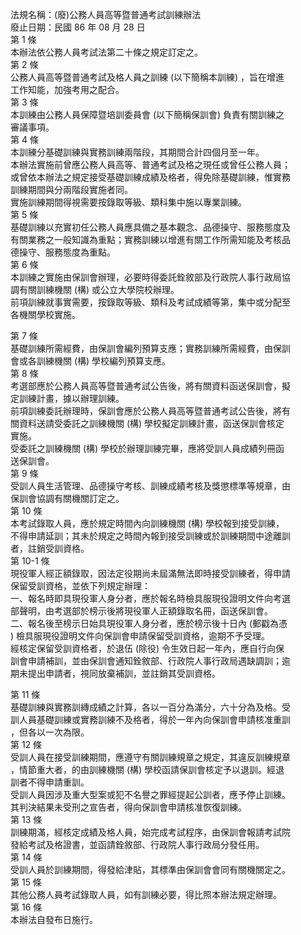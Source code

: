 法規名稱：(廢)公務人員高等暨普通考試訓練辦法  
廢止日期：民國 86 年 08 月 28 日  
第 1 條  
本辦法依公務人員考試法第二十條之規定訂定之。  
第 2 條  
公務人員高等暨普通考試及格人員之訓練 (以下簡稱本訓練) ，旨在增進  
工作知能，加強考用之配合。  
第 3 條  
本訓練由公務人員保障暨培訓委員會 (以下簡稱保訓會) 負責有關訓練之  
審議事項。  
第 4 條  
本訓練分基礎訓練與實務訓練兩階段，其期間合計四個月至一年。  
本辦法實施前曾應公務人員高等、普通考試及格之現任或曾任公務人員；  
或曾依本辦法之規定接受基礎訓練成績及格者，得免除基礎訓練，惟實務  
訓練期間與分兩階段實施者同。  
實施訓練期間得視需要按錄取等級、類科集中施以專業訓練。  
第 5 條  
基礎訓練以充實初任公務人員應具備之基本觀念、品德操守、服務態度及  
有關業務之一般知識為重點；實務訓練以增進有關工作所需知能及考核品  
德操守、服務態度為重點。  
第 6 條  
本訓練之實施由保訓會辦理，必要時得委託銓敘部及行政院人事行政局協  
調有關訓練機關 (構) 或公立大學院校辦理。  
前項訓練就事實需要，按錄取等級、類科及考試成績等第，集中或分配至  
各機關學校實施。  


第 7 條  
基礎訓練所需經費，由保訓會編列預算支應；實務訓練所需經費，由保訓  
會或各訓練機關 (構) 學校編列預算支應。  
第 8 條  
考選部應於公務人員高等暨普通考試公告後，將有關資料函送保訓會，擬  
定訓練計畫，據以辦理訓練。  
前項訓練委託辦理時，保訓會應於公務人員高等暨普通考試公告後，將有  
關資料送請受委託之訓練機關 (構) 學校擬定訓練計畫，函送保訓會核定  
實施。  
受委託之訓練機關 (構) 學校於辦理訓練完畢，應將受訓人員成績列冊函  
送保訓會。  
第 9 條  
受訓人員生活管理、品德操守考核、訓練成績考核及獎懲標準等規章，由  
保訓會協調有關機關訂定之。  
第 10 條  
本考試錄取人員，應於規定時間內向訓練機關 (構) 學校報到接受訓練，  
不得申請延訓；其未於規定之時間內報到接受訓練或於訓練期間中途離訓  
者，註銷受訓資格。  
第 10-1 條  
現役軍人經正額錄取，因法定役期尚未屆滿無法即時接受訓練者，得申請  
保留受訓資格，並依下列規定辦理：  
一、報名時即具現役軍人身分者，應於報名時檢具服現役證明文件向考選  
部聲明，由考選部於榜示後將現役軍人正額錄取名冊，函送保訓會。  
二、報名後至榜示日始具現役軍人身分者，應於榜示後十日內 (郵戳為憑  
) 檢具服現役證明文件向保訓會申請保留受訓資格，逾期不予受理。  
經核定保留受訓資格者，於退伍 (除役) 令生效日起一年內，應自行向保  
訓會申請補訓，並由保訓會通知銓敘部、行政院人事行政局遇缺調訓；逾  
期未提出申請者，視同放棄補訓，並註銷其受訓資格。  


第 11 條  
基礎訓練與實務訓縳成績之計算，各以一百分為滿分，六十分為及格。受  
訓人員基礎訓練或實務訓練不及格者，得於一年內向保訓會申請核准重訓  
，但各以一次為限。  
第 12 條  
受訓人員在接受訓練期間，應遵守有關訓練規章之規定，其違反訓練規章  
，情節重大者，的由訓練機關 (構) 學校函請保訓會核定予以退訓。經退  
訓者不得申請重訓。  
受訓人員因涉及重大型案或犯不名譽之罪經提起公訓者，應予停止訓練。  
其判決結果未受刑之宣告者，得向保訓會申請核准恢復訓練。  
第 13 條  
訓練期滿，經核定成績及格人員，始完成考試程序，由保訓會報請考試院  
發給考試及格證書，並函請銓敘部、行政院人事行政局分發任用。  
第 14 條  
受訓人員於訓練期間，得發給津貼，其標準由保訓會會同有關機關定之。  
第 15 條  
其他公務人員考試錄取人員，如有訓練必要，得比照本辦法規定辦理。  
第 16 條  
本辦法自發布日施行。  


